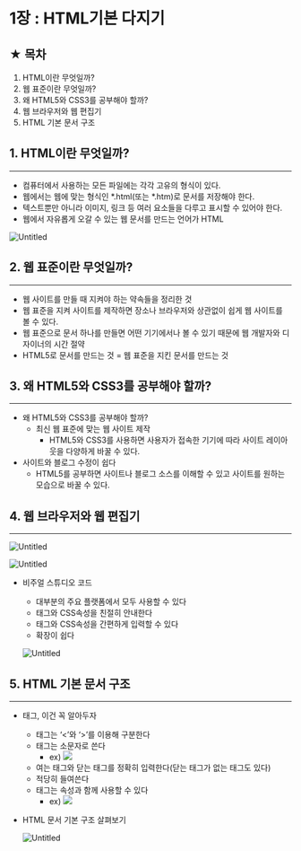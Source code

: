 # 1장 : HTML기본 다지기

## ★ 목차

1. HTML이란 무엇일까?
2. 웹 표준이란 무엇일까?
3. 왜 HTML5와 CSS3를 공부해야 할까?
4. 웹 브라우저와 웹 편집기
5. HTML 기본 문서 구조

## 1. HTML이란 무엇일까?

---

- 컴퓨터에서 사용하는 모든 파일에는 각각 고유의 형식이 있다.
- 웹에서는 웹에 맞는 형식인 *.html(또는 *.htm)로 문서를 저장해야 한다.
- 텍스트뿐만 아니라 이미지, 링크 등 여러 요소들을 다루고 표시할 수 있어야 한다.
- 웹에서 자유롭게 오갈 수 있는 웹 문서를 만드는 언어가 HTML

![Untitled](1%E1%84%8C%E1%85%A1%E1%86%BC%20HTML%E1%84%80%E1%85%B5%E1%84%87%E1%85%A9%E1%86%AB%20%E1%84%83%E1%85%A1%E1%84%8C%E1%85%B5%E1%84%80%E1%85%B5%20bac46b7f423b4a88879fe407290e5c80/Untitled.png)

 

## 2. 웹 표준이란 무엇일까?

---

- 웹 사이트를 만들 때 지켜야 하는 약속들을 정리한 것
- 웹 표준을 지켜 사이트를 제작하면 장소나 브라우저와 상관없이 쉽게 웹 사이트를 볼 수 있다.
- 웹 표준으로 문서 하나를 만들면 어떤 기기에서나 볼 수 있기 때문에 웹 개발자와 디자이너의 시간 절약
- HTML5로 문서를 만드는 것 = 웹 표준을 지킨 문서를 만드는 것

 

## 3. 왜 HTML5와 CSS3를 공부해야 할까?

---

- 왜 HTML5와 CSS3를 공부해야 할까?
    - 최신 웹 표준에 맞는 웹 사이트 제작
        - HTML5와 CSS3를 사용하면 사용자가 접속한 기기에 따라 사이트 레이아웃을 다양하게 바꿀 수 있다.
- 사이트와 블로그 수정이 쉽다
    - HTML5를 공부하면 사이트나 블로그 소스를 이해할 수 있고 사이트를 원하는 모습으로 바꿀 수 있다.

## 4. 웹 브라우저와 웹 편집기

---

![Untitled](1%E1%84%8C%E1%85%A1%E1%86%BC%20HTML%E1%84%80%E1%85%B5%E1%84%87%E1%85%A9%E1%86%AB%20%E1%84%83%E1%85%A1%E1%84%8C%E1%85%B5%E1%84%80%E1%85%B5%20bac46b7f423b4a88879fe407290e5c80/Untitled%201.png)

![Untitled](1%E1%84%8C%E1%85%A1%E1%86%BC%20HTML%E1%84%80%E1%85%B5%E1%84%87%E1%85%A9%E1%86%AB%20%E1%84%83%E1%85%A1%E1%84%8C%E1%85%B5%E1%84%80%E1%85%B5%20bac46b7f423b4a88879fe407290e5c80/Untitled%202.png)

- 비주얼 스튜디오 코드
    - 대부분의 주요 플랫폼에서 모두 사용할 수 있다
    - 태그와 CSS속성을 친절히 안내한다
    - 태그와 CSS속성을 간편하게 입력할 수 있다
    - 확장이 쉽다
    
    ![Untitled](1%E1%84%8C%E1%85%A1%E1%86%BC%20HTML%E1%84%80%E1%85%B5%E1%84%87%E1%85%A9%E1%86%AB%20%E1%84%83%E1%85%A1%E1%84%8C%E1%85%B5%E1%84%80%E1%85%B5%20bac46b7f423b4a88879fe407290e5c80/Untitled%203.png)
    

 

## 5. HTML 기본 문서 구조

---

- 태그, 이건 꼭 알아두자
    - 태그는 ‘<’와 ‘>’를 이용해 구분한다
    - 태그는 소문자로 쓴다
        - ex) <img src=”maltese.jpg”>
    - 여는 태그와 닫는 태그를 정확히 입력한다(닫는 태그가 없는 태그도 있다)
    - 적당히 들여쓴다
    - 태그는 속성과 함께 사용할 수 있다
        - ex) <img src=”maltese.jpg” width=”150” height=”160”>

- HTML 문서 기본 구조 살펴보기
    
    ![Untitled](1%E1%84%8C%E1%85%A1%E1%86%BC%20HTML%E1%84%80%E1%85%B5%E1%84%87%E1%85%A9%E1%86%AB%20%E1%84%83%E1%85%A1%E1%84%8C%E1%85%B5%E1%84%80%E1%85%B5%20bac46b7f423b4a88879fe407290e5c80/Untitled%204.png)